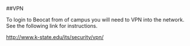 ##VPN

To login to Beocat from of campus you will need to VPN into the network. See the following link for instructions.

http://www.k-state.edu/its/security/vpn/
